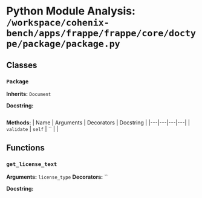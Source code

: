 # Python Module Analysis: `/workspace/cohenix-bench/apps/frappe/frappe/core/doctype/package/package.py`

## Classes

### `Package`
**Inherits:** `Document`


**Docstring:**
```

```

**Methods:**
| Name | Arguments | Decorators | Docstring |
|---|---|---|---|
| `validate` | `self` | `` |  |





## Functions

### `get_license_text`
**Arguments:** `license_type`
**Decorators:** ``

**Docstring:**
```

```

